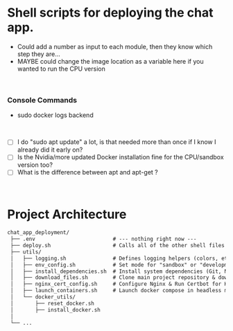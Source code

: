 # Shell scripts for deploying the chat app. 

* Could add a number as input to each module, then they know which step they are...
* MAYBE could change the image location as a variable here if you wanted to run the CPU version

<br>

### Console Commands
* sudo docker logs backend

<br>

- [ ] I do "sudo apt update" a lot, is that needed more than once if I know I already did it early on?
- [ ] Is the Nvidia/more updated Docker installation fine for the CPU/sandbox version too?
- [ ] What is the difference between apt and apt-get ?

<br>


# Project Architecture
```diff
chat_app_deployment/
 ├── .env                         # --- nothing right now ---
 ├── deploy.sh                    # Calls all of the other shell files inside utils
 ├── utils/
 │   ├── logging.sh               # Defines logging helpers (colors, etc.)
 │   ├── env_config.sh            # Set mode for "sandbox" or "development"
 │   ├── install_dependencies.sh  # Install system dependencies (Git, Nginx, Certbot)
 │   ├── download_files.sh        # Clone main project repository & download from GCS bucket
 │   ├── nginx_cert_config.sh     # Configure Nginx & Run Certbot for HTTPS
 │   ├── launch_containers.sh     # Launch docker compose in headless mode
 │   └── docker_utils/
 │       ├── reset_docker.sh
 │       ├── install_docker.sh
 │
 └── ...
```